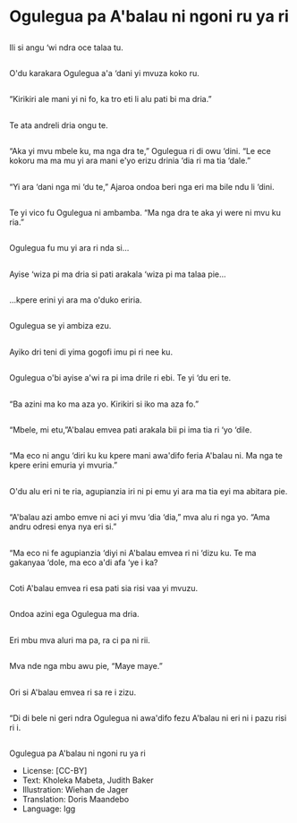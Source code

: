 # Ogulegua pa A'balau ni ngoni ru ya ri

##
Ili si angu ‘wi ndra oce
talaa tu.

##
O'du karakara
Ogulegua a'a ‘dani yi
mvuza koko ru.

##
“Kirikiri ale mani yi ni
fo, ka tro eti li alu pati
bi ma dria.”

##
Te ata andreli dria ongu
te.

##
“Aka yi mvu mbele ku,
ma nga dra te,”
Ogulegua ri di owu
‘dini.
“Le ece kokoru ma ma
mu yi ara mani e'yo
erizu drinia ‘dia ri ma
tia ‘dale.”

##
“Yi ara ‘dani nga mi ‘du
te,” Ajaroa ondoa beri
nga eri ma bile ndu li
‘dini.

##
Te yi vico fu Ogulegua
ni ambamba. “Ma nga
dra te aka yi were ni
mvu ku ria.”

##
Ogulegua fu mu yi ara
ri nda si…

##
Ayise ‘wiza pi ma dria si
pati arakala ‘wiza pi ma
talaa pie…

##
…kpere erini yi ara ma
o'duko eriria.

##
Ogulegua se yi ambiza
ezu.

##
Ayiko dri teni di yima
gogofi imu pi ri nee ku.

##
Ogulegua o'bi ayise
a'wi ra pi ima drile ri
ebi.
Te yi ‘du eri te.

##
“Ba azini ma ko ma aza
yo. Kirikiri si iko ma aza
fo.”

##
“Mbele, mi etu,”A'balau
emvea pati arakala bii
pi ima tia ri ‘yo ‘dile.

##

##
“Ma eco ni angu ‘diri ku
ku kpere mani awa'difo
feria A'balau ni. Ma nga
te kpere erini emuria yi
mvuria.”

##
O'du alu eri ni te ria,
agupianzia iri ni pi emu
yi ara ma tia eyi ma
abitara pie.

##
“A'balau azi ambo emve
ni aci yi mvu ‘dia ‘dia,”
mva alu ri nga yo.
“Ama andru odresi enya
nya eri si.”

##

##
“Ma eco ni fe
agupianzia ‘diyi ni
A'balau emvea ri ni
‘dizu ku. Te ma
gakanyaa ‘dole, ma eco
a'di afa ‘ye i ka?

##
Coti A'balau emvea ri
esa pati sia risi vaa yi
mvuzu.

##

##
Ondoa azini ega
Ogulegua ma dria.

##
Eri mbu mva aluri ma
pa, ra ci pa ni rii.

##
Mva nde nga mbu awu
pie, “Maye maye.”

##
Ori si A'balau emvea ri
sa re i zizu.

##
“Di di bele ni geri ndra
Ogulegua ni awa'difo
fezu A'balau ni eri ni i
pazu risi ri i.

##
Ogulegua pa A'balau ni ngoni ru ya
ri
* License: [CC-BY]
* Text: Kholeka Mabeta, Judith Baker
* Illustration: Wiehan de Jager
* Translation: Doris Maandebo
* Language: lgg
